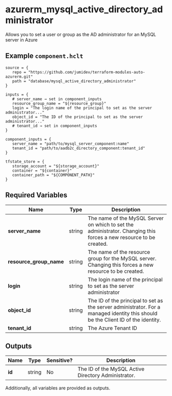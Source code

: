# azurerm_mysql_active_directory_administrator

Allows you to set a user or group as the AD administrator for an MySQL server in Azure

## Example `component.hclt`

```hcl
source = {
   repo = "https://github.com/jumidev/terraform-modules-auto-azurerm.git"   
   path = "database/mysql_active_directory_administrator"   
}

inputs = {
   # server_name → set in component_inputs
   resource_group_name = "${resource_group}"   
   login = "The login name of the principal to set as the server administrator..."   
   object_id = "The ID of the principal to set as the server administrator..."   
   # tenant_id → set in component_inputs
}

component_inputs = {
   server_name = "path/to/mysql_server_component:name"   
   tenant_id = "path/to/aadb2c_directory_component:tenant_id"   
}

tfstate_store = {
   storage_account = "${storage_account}"   
   container = "${container}"   
   container_path = "${COMPONENT_PATH}"   
}

```

## Required Variables

| Name | Type |  Description |
| ---- | --------- |  ----------- |
| **server_name** | string |  The name of the MySQL Server on which to set the administrator. Changing this forces a new resource to be created. | 
| **resource_group_name** | string |  The name of the resource group for the MySQL server. Changing this forces a new resource to be created. | 
| **login** | string |  The login name of the principal to set as the server administrator | 
| **object_id** | string |  The ID of the principal to set as the server administrator. For a managed identity this should be the Client ID of the identity. | 
| **tenant_id** | string |  The Azure Tenant ID | 



## Outputs

| Name | Type | Sensitive? | Description |
| ---- | ---- | --------- | --------- |
| **id** | string | No  | The ID of the MySQL Active Directory Administrator. | 

Additionally, all variables are provided as outputs.

